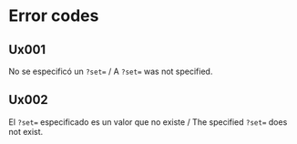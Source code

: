 # Error codes

## Ux001

No se especificó un `?set=` / A `?set=` was not specified.

## Ux002

El `?set=` especificado es un valor que no existe / The specified `?set=` does not exist.
